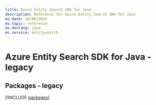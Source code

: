 ```yaml
---
title: Azure Entity Search SDK for Java
description: Reference for Azure Entity Search SDK for Java
ms.date: 10/08/2025
ms.topic: reference
ms.devlang: java
ms.service: entitysearch
---
```

# Azure Entity Search SDK for Java - legacy
## Packages - legacy
[!INCLUDE [packages](entity-search-index.md)]